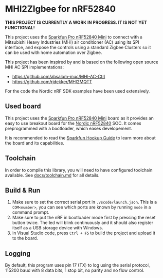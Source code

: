 # MHI2ZIgbee for nRF52840

**THIS PROJECT IS CURRENTLY A WORK IN PROGRESS. IT IS NOT YET FUNCTIONAL!**

This project uses the [Sparkfun Pro nRF52840 Mini](https://www.sparkfun.com/products/15025) to connect with a Mitsubishi Heavy Industries (MHI) air conditioner (AC) using its SPI interface, and expose the controls using a standard Zigbee Clusters so it can be used with home automation over Zigbee.

This project has been inspired by and is based on the following open source MHI AC SPI implementations:
 - https://github.com/absalom-muc/MHI-AC-Ctrl
 - https://github.com/rjdekker/MHI2MQTT

For the code the Nordic nRF SDK examples have been used extensively.

## Used board

This project uses the [Sparkfun Pro nRF52840 Mini](https://www.sparkfun.com/products/15025) board as it provides an easy to use breakout board for the [Nordic nRF52840](https://www.nordicsemi.com/Products/nRF52840) SOC. It comes preprogrammed with a bootloader, which eases developement.

It is recommended to read the [Sparkfun Hookup Guide](https://learn.sparkfun.com/tutorials/sparkfun-pro-nrf52840-mini-hookup-guide) to learn more about the board and its capabilities.

## Toolchain

In order to compile this library, you will need to have configured toolchain available. See [docs/toolchain.md](tree/main/docs/toolchain.md) for all details.

## Build & Run

1. Make sure to set the correct serial port in `.vscode/launch.json`. This is a `COM<number>`, you can see which ports are known by running `mode` in a command prompt.
1. Make sure to put the nRF in bootloader mode first by pressing the reset button twice. The led will blink continuously and it should also register itself as a USB storage device with Windows.
1. In Visual Studio code, press `Ctrl + F5` to build the project and upload it to the board.

## Logging

By default, this program uses pin 17 (TX) to log using the serial protocol, 115200 baud with 8 data bits, 1 stop bit, no parity and no flow control.
